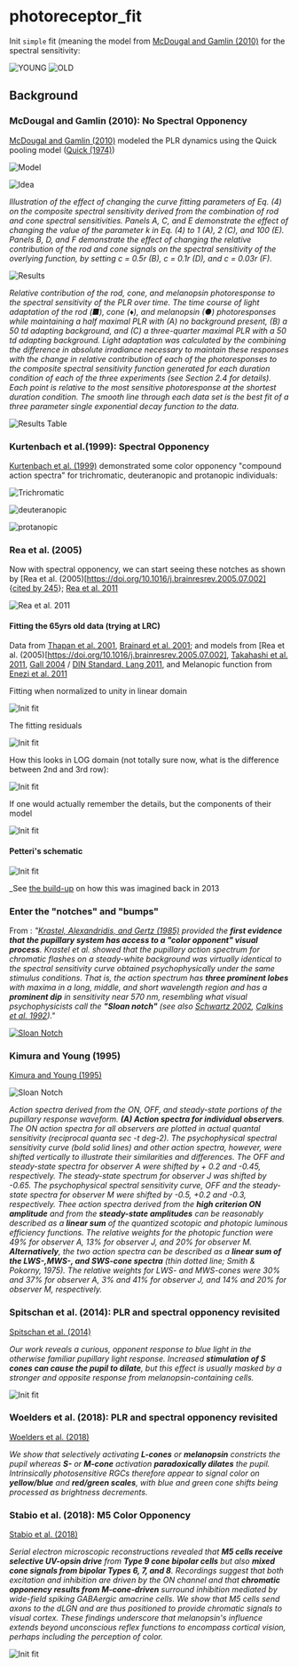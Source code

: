 # photoreceptor_fit

Init `simple` fit (meaning the model from [McDougal and Gamlin (2010)](https://doi.org/10.1016/j.visres.2009.10.012) for the spectral sensitivity:

![YOUNG](https://github.com/petteriTeikari/photoreceptor_fit/blob/master/figures_out/quickpool_YOUNG.png "YOUNG")
![OLD](https://github.com/petteriTeikari/photoreceptor_fit/blob/master/figures_out/quickpool_OLD.png "OLD")


## Background

### McDougal and Gamlin (2010): No Spectral Opponency

[McDougal and Gamlin (2010)](https://doi.org/10.1016/j.visres.2009.10.012) modeled the PLR dynamics using the Quick pooling model ([Quick (1974)](https://doi.org/10.1007/BF00271628))

![Model](https://github.com/petteriTeikari/photoreceptor_fit/blob/master/images_biblio/mcdougalGamlin2010_quickPoolingModel.png "Model")

![Idea](https://github.com/petteriTeikari/photoreceptor_fit/blob/master/images_biblio/mcdougalGamlin2010_quickPoolingIdea.png "Idea")

_Illustration of the effect of changing the curve fitting parameters of Eq. (4) on the composite spectral sensitivity derived from the combination of rod and cone spectral sensitivities. Panels A, C, and E demonstrate the effect of changing the value of the parameter k in Eq. (4) to 1 (A), 2 (C), and 100 (E). Panels B, D, and F demonstrate the effect of changing the relative contribution of the rod and cone signals on the spectral sensitivity of the overlying function, by setting c = 0.5r (B), c = 0.1r (D), and c = 0.03r (F)._

![Results](https://github.com/petteriTeikari/photoreceptor_fit/blob/master/images_biblio/mcdougalGamlin2010_quickPoolingResults.png "Results")

_Relative contribution of the rod, cone, and melanopsin photoresponse to the spectral sensitivity of the PLR over time. The time course of light adaptation of the rod (■), cone (♦), and melanopsin (●) photoresponses while maintaining a half maximal PLR with (A) no background present, (B) a 50 td adapting background, and (C) a three-quarter maximal PLR with a 50 td adapting background. Light adaptation was calculated by the combining the difference in absolute irradiance necessary to maintain these responses with the change in relative contribution of each of the photoresponses to the composite spectral sensitivity function generated for each duration condition of each of the three experiments (see Section 2.4 for details). Each point is relative to the most sensitive photoresponse at the shortest duration condition. The smooth line through each data set is the best fit of a three parameter single exponential decay function to the data._

![Results Table](https://github.com/petteriTeikari/photoreceptor_fit/blob/master/images_biblio/mcdougalGamlin2010_quickPoolingResultsTable.png "Results Table")

### Kurtenbach et al.(1999): Spectral Opponency

[Kurtenbach et al. (1999)](http://dx.doi.org/10.1364/JOSAA.16.001541) demonstrated some color opponency "compound action spectra" for trichromatic, deuteranopic and protanopic individuals:

![Trichromatic](https://github.com/petteriTeikari/photoreceptor_fit/blob/master/images_biblio/kurtenbach1999_trichromatic.png "Trichromatic")

![deuteranopic](https://github.com/petteriTeikari/photoreceptor_fit/blob/master/images_biblio/kurtenbach1999_deuteranopic.png "Deuteranopic")

![protanopic](https://github.com/petteriTeikari/photoreceptor_fit/blob/master/images_biblio/kurtenbach1999_protanopic.png "Protanopic")

### Rea et al. (2005)

Now with spectral opponency, we can start seeing these notches as shown by [Rea et al. (2005)[https://doi.org/10.1016/j.brainresrev.2005.07.002] {[cited by 245](https://scholar.google.com.sg/scholar?client=ubuntu&um=1&ie=UTF-8&lr&cites=6946614197753444320)}; [Rea et al. 2011](https://doi.org/10.1177/1477153511430474)

![Rea et al. 2011](https://github.com/petteriTeikari/photoreceptor_fit/blob/master/images_biblio/rea2011_model.png "Rea et al. 2011")

#### Fitting the 65yrs old data (trying at LRC)

Data from [Thapan et al. 2001](), [Brainard et al. 2001](); and models from [Rea et al. (2005)[https://doi.org/10.1016/j.brainresrev.2005.07.002], [Takahashi et al. 2011](https://doi.org/10.2150/jlve.35.123), [Gall 2004](https://core.ac.uk/download/pdf/33447243.pdf) / [DIN Standard, Lang 2011](http://dx.doi.org/10.1117/2.1201101.003442), and Melanopic function from [Enezi et al. 2011](https://doi.org/10.1177/0748730411409719)

Fitting when normalized to unity in linear domain

![Init fit](https://github.com/petteriTeikari/photoreceptor_fit/blob/master/figures_out/melModel_comp_norm-toUnity_lin.png "Init fit")

The fitting residuals

![Init fit](https://github.com/petteriTeikari/photoreceptor_fit/blob/master/figures_out/melModel_residuals_norm-toUnity_lin.png "Init fit")

How this looks in LOG domain (not totally sure now, what is the difference between 2nd and 3rd row):

![Init fit](https://github.com/petteriTeikari/photoreceptor_fit/blob/master/figures_out/reaModel2005_monochromaticSpectra_LOG_FWHM1nm_res1nm_sharp_origWithCones.png "Init fit")

If one would actually remember the details, but the components of their model

![Init fit](https://github.com/petteriTeikari/photoreceptor_fit/blob/master/figures_out/reaModel2005_monochromaticComponents_1nm_irradRes0.25.png "Init fit")

#### Petteri's schematic

![Init fit](https://github.com/petteriTeikari/photoreceptor_fit/blob/master/figures_out/retinalCircuit.png "Init fit")

_See [the build-up](https://github.com/petteriTeikari/photoreceptor_fit/blob/master/biblio/reaMelatonin_manuscript.pdf) on how this was imagined back in 2013

### Enter the "notches" and "bumps"

From : _"[Krastel, Alexandridis, and Gertz (1985)](https://doi.org/10.1159/000309536) provided the **first evidence that the pupillary system has access to a "color opponent" visual process**. Krastel et al. showed that the pupillary action spectrum for chromatic flashes on a steady-white background was virtually identical to the spectral sensitivity curve obtained psychophysically under the same stimulus conditions. That is, the action spectrum has **three prominent lobes** with maxima in a long, middle, and short wavelength region and has a **prominent dip** in sensitivity near 570 nm, resembling what visual psychophysicists call the **"Sloan notch"** (see also [Schwartz 2002](https://doi.org/10.1046/j.1475-1313.2000.00535.x), [Calkins et al. 1992](https://doi.org/10.1016/0042-6989(92)90098-4))."_


[![Sloan Notch](https://github.com/petteriTeikari/photoreceptor_fit/blob/master/images_biblio/teikari2012_thesis_sloanNotch.png "Sloan Notch")](https://tel.archives-ouvertes.fr/file/index/docid/999326/filename/TH2012_Teikari_Petteri_ii.pdf)

### Kimura and Young (1995)

[Kimura and Young (1995)](http://dx.doi.org/10.1016/0042-6989(94)00188-R)

![Sloan Notch](https://github.com/petteriTeikari/photoreceptor_fit/blob/master/images_biblio/kimuraYoung1995_sloanNotch.png "Sloan Notch")

_Action spectra derived from the ON, OFF, and steady-state portions of the pupillary response waveform. **(A) Action spectra for individual observers**. The ON action spectra for all observers are plotted in actual quantal sensitivity (reciprocal quanta sec -t deg-2). The psychophysical spectral sensitivity curve (bold solid lines) and other action spectra, however, were shifted vertically to illustrate their similarities and differences. The OFF and steady-state spectra for observer A were shifted by + 0.2 and -0.45, respectively. The steady-state spectrum for observer J was shifted by -0.65. The psychophysical spectral sensitivity curve, OFF and the steady-state spectra for observer M were shifted by -0.5, +0.2 and
-0.3, respectively. Thee action spectra derived from the **high criterion ON amplitude** and from the **steady-state amplitudes**  can be reasonably described as a **linear sum** of the quantized scotopic and photopic luminous efficiency functions. The relative weights for the photopic function were 49% for observer A, 13% for observer J, and 20% for observer M. **Alternatively**, the two action spectra can be described as a **linear sum of the LWS-,MWS-, and SWS-cone spectra** (thin dotted line; Smith & Pokorny, 1975). The relative weights for LWS- and MWS-cones were 30% and 37% for observer A, 3% and 41% for observer J, and 14% and 20% for observer M, respectively._

### Spitschan et al. (2014): PLR and spectral opponency revisited

[Spitschan et al. (2014)](https://dx.doi.org/10.1073/pnas.1400942111)

_Our work reveals a curious, opponent response to blue light in the otherwise familiar pupillary light response. Increased **stimulation of S cones can cause the pupil to dilate**, but this effect is usually masked by a stronger and opposite response from melanopsin-containing cells._

![Init fit](https://github.com/petteriTeikari/photoreceptor_fit/blob/master/images_biblio/spitschan2014_opponency.png "Init fit")

### Woelders et al. (2018): PLR and spectral opponency revisited

[Woelders et al. (2018)](https://doi.org/10.1073/pnas.1716281115)

_We show that selectively activating **L-cones** or **melanopsin** constricts the pupil whereas **S-** or **M-cone** activation **paradoxically dilates** the pupil. Intrinsically photosensitive RGCs therefore appear to signal color on **yellow/blue** and **red/green scales**, with blue and green cone shifts being processed as brightness decrements._

### Stabio et al. (2018): M5 Color Opponency

[Stabio et al. (2018)](https://doi.org/10.1016/j.neuron.2017.11.030)

_Serial electron microscopic reconstructions revealed that **M5 cells receive selective UV-opsin drive** from **Type 9 cone bipolar cells** but also **mixed cone signals from bipolar Types 6, 7, and 8**. Recordings suggest that both excitation and inhibition are driven by the ON channel and that **chromatic opponency results from M-cone-driven** surround inhibition mediated by wide-field spiking GABAergic amacrine cells. We show that M5 cells send axons to the dLGN and are thus positioned to provide chromatic signals to visual cortex. These findings underscore that melanopsin's influence extends beyond unconscious reflex functions to encompass cortical vision, perhaps including the perception of color._

![Init fit](https://github.com/petteriTeikari/photoreceptor_fit/blob/master/images_biblio/stabio2018_M5.png "Init fit")
